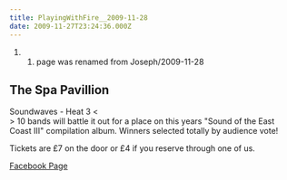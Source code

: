 ```yaml
---
title: PlayingWithFire__2009-11-28
date: 2009-11-27T23:24:36.000Z
---
```

1.  1.  page was renamed from Joseph/2009-11-28

The Spa Pavillion
-----------------

Soundwaves - Heat 3 \<\
\> 10 bands will battle it out for a place on this years \"Sound of the
East Coast III\" compilation album. Winners selected totally by audience
vote!

Tickets are £7 on the door or £4 if you reserve through one of us.

[Facebook
Page](http://www.facebook.com/#/pages/Suffolk-Soundwaves/192657930449 "wikilink")
